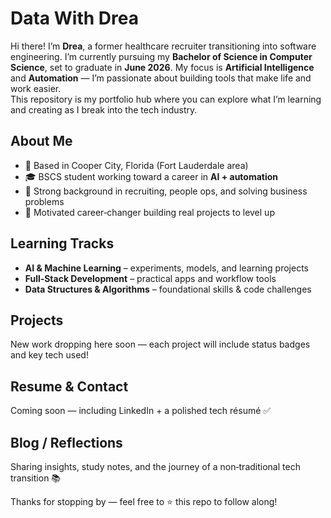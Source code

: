 # Data With Drea  

Hi there! I’m **Drea**, a former healthcare recruiter transitioning into software engineering. I’m currently pursuing my **Bachelor of Science in Computer Science**, set to graduate in **June 2026**. My focus is **Artificial Intelligence** and **Automation** — I’m passionate about building tools that make life and work easier.  
This repository is my portfolio hub where you can explore what I’m learning and creating as I break into the tech industry.  

## About Me  

- 📍 Based in Cooper City, Florida (Fort Lauderdale area)  
- 🎓 BSCS student working toward a career in **AI + automation**  
- 💼 Strong background in recruiting, people ops, and solving business problems  
- 🚀 Motivated career‑changer building real projects to level up  

## Learning Tracks  

- **AI & Machine Learning** – experiments, models, and learning projects  
- **Full‑Stack Development** – practical apps and workflow tools  
- **Data Structures & Algorithms** – foundational skills & code challenges  

## Projects  

New work dropping here soon — each project will include status badges and key tech used!  

## Resume & Contact  

Coming soon — including LinkedIn + a polished tech résumé ✅  

## Blog / Reflections  

Sharing insights, study notes, and the journey of a non‑traditional tech transition 📚  

Thanks for stopping by — feel free to ⭐️ this repo to follow along! 

